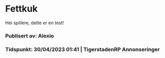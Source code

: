 # **Fettkuk**

Hei spillere, dette er en test!

### Publisert av: Alexio

### Tidspunkt: 30/04/2023 01:41 | TigerstadenRP Annonseringer